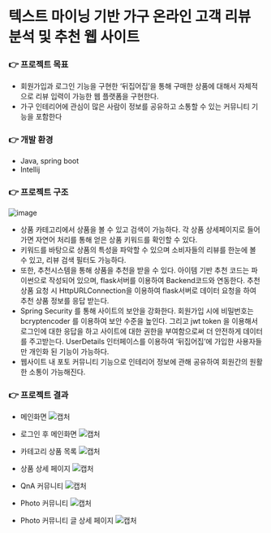 # 텍스트 마이닝 기반 가구 온라인 고객 리뷰 분석 및 추천 웹 사이트 
### :point_right: 프로젝트 목표
  - 회원가입과 로그인 기능을 구현한 ‘뒤집어집’을 통해 구매한 상품에
  대해서 자체적으로 리뷰 입력이 가능한 웹 플랫폼을 구현한다.
  - 가구 인테리어에 관심이 많은 사람이 정보를 공유하고 소통할 수 있는 커뮤니티 기능을 포함한다

### :point_right: 개발 환경
  - Java, spring boot
  - Intellij
  
### :point_right: 프로젝트 구조
![image](https://user-images.githubusercontent.com/69784492/130011433-6dd0a601-593f-4521-907b-ab52d7984def.png)
  - 상품 카테고리에서 상품을 볼 수 있고 검색이 가능하다. 각 상품 상세페이지로 들어가면 자연어 처리를 통해 얻은 상품 키워드를 확인할 수 있다. 
  - 키워드를 바탕으로 상품의 특성을 파악할 수 있으며 소비자들의 리뷰를 한눈에 볼 수 있고, 리뷰 검색 필터도 가능하다. 
  - 또한, 추천시스템을 통해 상품을 추천을 받을 수 있다. 아이템 기반 추천 코드는 파이썬으로 작성되어 있으며, flask서버를 이용하여 Backend코드와 연동한다. 추천 상품 요청 시 HttpURLConnection을 이용하여 flask서버로 데이터 요청을 하여 추천 상품 정보를 응답 받는다.
  - Spring Security 를 통해 사이트의 보안을 강화한다. 회원가입 시에 비밀번호는 bcryptencoder 를 이용하여 보안 수준을 높인다. 그리고 jwt token 을 이용해서 로그인에 대한 응답을 하고 사이트에 대한 권한을
부여함으로써 더 안전하게 데이터를 주고받는다. UserDetails 인터페이스를 이용하여 ‘뒤집어집’에 가입한 사용자들만 개인화 된 기능이 가능하다.
  - 웹사이트 내 포토 커뮤니티 기능으로 인테리어 정보에 관해 공유하여 회원간의 원활한 소통이 가능해진다. 
  
### :point_right: 프로젝트 결과
  - 메인화면
  ![캡처](https://user-images.githubusercontent.com/69784492/130011612-22e1f27d-c8b1-4b05-82cf-52db9fd75fa1.JPG)
  
  - 로그인 후 메인화면
  ![캡처](https://user-images.githubusercontent.com/69784492/130011741-fffe7d5f-2cc8-4897-ade6-08d03fce2fe1.JPG)
  
  - 카테고리 상품 목록
  ![캡처](https://user-images.githubusercontent.com/69784492/130011812-909a916e-a895-46c2-a31f-4db347e8d09c.JPG)
  
  - 상품 상세 페이지
  ![캡처](https://user-images.githubusercontent.com/69784492/130011997-1963b82a-d039-488a-9532-4ed760111689.JPG)
  
  - QnA 커뮤니티
  ![캡처](https://user-images.githubusercontent.com/69784492/130012293-f9c106e3-a7b7-48e9-833d-49b751816e28.JPG)
  
  - Photo 커뮤니티
  ![캡처](https://user-images.githubusercontent.com/69784492/130012410-01837a02-2660-4e05-8c05-742d754ec91d.JPG)
  
  - Photo 커뮤니티 글 상세 페이지
  ![캡처](https://user-images.githubusercontent.com/69784492/130012452-1783c993-4d96-497e-955a-d714dba35b96.JPG)
  
  
  
  
  
  
  
